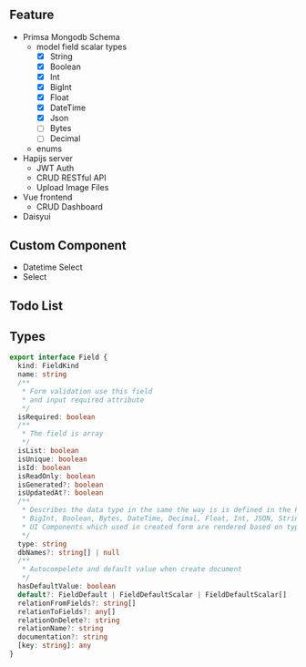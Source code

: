 ## Feature

- Primsa Mongodb Schema
  - model field scalar types
    - [x] String
    - [x] Boolean
    - [x] Int
    - [x] BigInt
    - [x] Float
    - [x] DateTime
    - [x] Json
    - [ ] Bytes
    - [ ] Decimal
  - enums
- Hapijs server
  - JWT Auth
  - CRUD RESTful API
  - Upload Image Files
- Vue frontend
  - CRUD Dashboard
- Daisyui

## Custom Component

- Datetime Select
- Select

## Todo List

## Types

```typescript
export interface Field {
  kind: FieldKind
  name: string
  /**
   * Form validation use this field
   * and input required attribute
   */
  isRequired: boolean
  /**
   * The field is array
   */
  isList: boolean
  isUnique: boolean
  isId: boolean
  isReadOnly: boolean
  isGenerated?: boolean
  isUpdatedAt?: boolean
  /**
   * Describes the data type in the same the way is is defined in the Prisma schema:
   * BigInt, Boolean, Bytes, DateTime, Decimal, Float, Int, JSON, String, $ModelName
   * UI Components which used in created form are rendered based on type.
   */
  type: string
  dbNames?: string[] | null
  /**
   * Autocompelete and default value when create document
   */
  hasDefaultValue: boolean
  default?: FieldDefault | FieldDefaultScalar | FieldDefaultScalar[]
  relationFromFields?: string[]
  relationToFields?: any[]
  relationOnDelete?: string
  relationName?: string
  documentation?: string
  [key: string]: any
}
```
